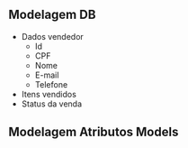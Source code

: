 ## Modelagem DB
- Dados vendedor <!--TO DO-->
  - Id
  - CPF
  - Nome
  - E-mail
  - Telefone
- Itens vendidos
- Status da venda

## Modelagem Atributos Models